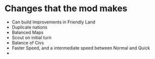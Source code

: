# Changes that the mod makes


- Can build Improvements in Friendly Land
- Duplicate nations
- Balanced Maps
- Scout on initial turn
- Balance of Civs
- Faster Speed, and a intermediate speed between Normal and Quick
- 
